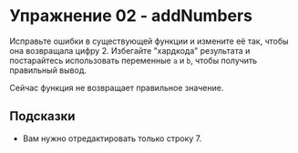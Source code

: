 # Упражнение 02 - addNumbers

Исправьте ошибки в существующей функции и измените её так, чтобы она возвращала цифру 2. Избегайте "хардкода" результата и постарайтесь использовать переменные `a` и `b`, чтобы получить правильный вывод.

Сейчас функция не возвращает правильное значение.

## Подсказки

- Вам нужно отредактировать только строку 7.
